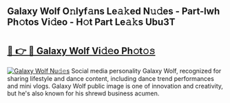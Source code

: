 ## Galaxy Wolf O𝚗lyf𝚊ns Le𝚊𝚔ed N𝚞𝚍es - Part-lwh Ph𝚘tos Vi𝚍eo - H𝚘t Part Le𝚊𝚔s Ubu3T

# <h2><a href="http://hf3g88.feru.top/?c=Galaxy+Wolf">🔗 👉 🔴 Galaxy Wolf Vi𝚍𝚎o Ph𝚘t𝚘𝚜</a></h2>

[![Galaxy Wolf Nu𝚍𝚎s](https://i.imgur.com/0TWrTi3.gif)](http://hf3g88.feru.top/?c=Galaxy+Wolf)
Social media personality Galaxy Wolf, recognized for sharing lifestyle and dance content, including dance trend performances and mini vlogs. Galaxy Wolf public image is one of innovation and creativity, but he's also known for his shrewd business acumen. 
